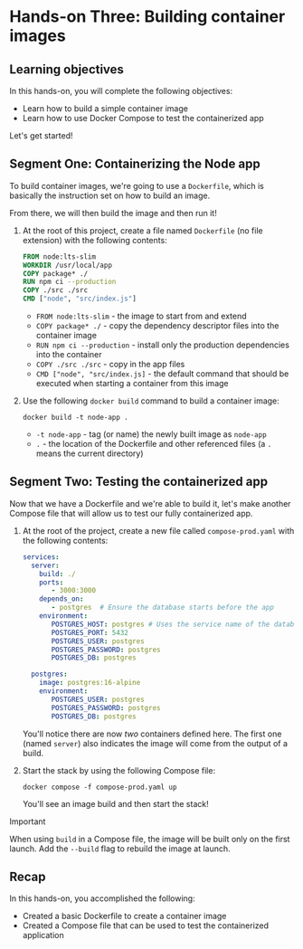 # Hands-on Three: Building container images

## Learning objectives

In this hands-on, you will complete the following objectives:

- Learn how to build a simple container image
- Learn how to use Docker Compose to test the containerized app

Let's get started!


## Segment One: Containerizing the Node app

To build container images, we're going to use a `Dockerfile`, which is basically the instruction set on how to build an image.

From there, we will then build the image and then run it!

1. At the root of this project, create a file named `Dockerfile` (no file extension) with the following contents:

    ```dockerfile
    FROM node:lts-slim
    WORKDIR /usr/local/app
    COPY package* ./
    RUN npm ci --production
    COPY ./src ./src
    CMD ["node", "src/index.js"]
    ```
   
    - `FROM node:lts-slim` - the image to start from and extend
    - `COPY package* ./` - copy the dependency descriptor files into the container image
    - `RUN npm ci --production` - install only the production dependencies into the container
    - `COPY ./src ./src` - copy in the app files
    - `CMD ["node", "src/index.js]` - the default command that should be executed when starting a container from this image

3. Use the following `docker build` command to build a container image:

    ```console
    docker build -t node-app .
    ```

   - `-t node-app` - tag (or name) the newly built image as `node-app`
   - `.` - the location of the Dockerfile and other referenced files (a `.` means the current directory)



## Segment Two: Testing the containerized app

Now that we have a Dockerfile and we're able to build it, let's make another Compose file that will allow us to test our fully containerized app.

1. At the root of the project, create a new file called `compose-prod.yaml` with the following contents:

      ```yaml
      services:
        server:
          build: ./
          ports:
             - 3000:3000
          depends_on:
             - postgres  # Ensure the database starts before the app
          environment:
             POSTGRES_HOST: postgres # Uses the service name of the database as the host
             POSTGRES_PORT: 5432
             POSTGRES_USER: postgres
             POSTGRES_PASSWORD: postgres 
             POSTGRES_DB: postgres
      
        postgres:
          image: postgres:16-alpine
          environment:
             POSTGRES_USER: postgres
             POSTGRES_PASSWORD: postgres 
             POSTGRES_DB: postgres
    ```

    You'll notice there are now _two_ containers defined here. The first one (named `server`) also indicates the image will come from the output of a build.

2. Start the stack by using the following Compose file:

    ```console
    docker compose -f compose-prod.yaml up
    ```
   
    You'll see an image build and then start the stack!

> [!IMPORTANT]
> When using `build` in a Compose file, the image will be built only on the first launch. Add the `--build` flag to rebuild the image at launch.


## Recap

In this hands-on, you accomplished the following:

- Created a basic Dockerfile to create a container image
- Created a Compose file that can be used to test the containerized application
